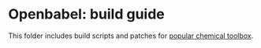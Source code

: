 # Openbabel: build guide

This folder includes build scripts and patches for [popular chemical toolbox](http://openbabel.org/).
